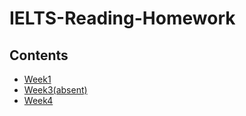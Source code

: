 # **IELTS-Reading-Homework**
## **Contents**
- [Week1](https://github.com/Zheyu-Ding/IELTS-Reading-Homework/blob/main/IELTS_Reading_Week_1_Homework.md)
- [Week3(absent)](https://github.com/Zheyu-Ding/IELTS-Reading-Homework/blob/main/IELTS_Reading_Week_3_Homework.md)
- [Week4](https://github.com/Zheyu-Ding/IELTS-Reading-Homework/blob/main/IELTS_Reading_Week_4_Homework.md)
